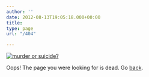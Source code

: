 ```yaml
---
author: ''
date: 2012-08-13T19:05:18.000+00:00
title: 
type: page
url: "/404"

---
```

[![murder or suicide?](https://farm6.staticflickr.com/5130/5285065838_a0012a44ca_z.jpg)
](http://www.flickr.com/photos/karamanis/5285065838/)

Oops! The page you were looking for is dead. Go [back](https://karaman.is).